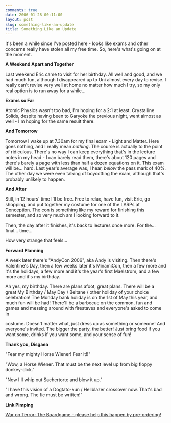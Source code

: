 ```yaml
---
comments: true
date: 2006-01-28 00:11:00
layout: post
slug: something-like-an-update
title: Something Like an Update
---
```


It's been a while since I've posted here - looks like exams and other concerns really have stolen all my free time.  So, here's what's going on at the moment.  

<b>A Weekend Apart and Together</b>  

Last weekend Eric came to visit for her birthday.  All well and good, and we had much fun, although I disappeared up to Uni almost every day to revise.  I really can't revise very well at home no matter how much I try, so my only real option is to run away for a while...  

<b>Exams so Far</b>  

Atomic Physics wasn't too bad, I'm hoping for a 2:1 at least.  Crystalline Solids, despite having been to Garyoke the previous night, went almost as well - I'm hoping for the same result there.  

<b>And Tomorrow</b>  

Tomorrow I wake up at 7.30am for my final exam - Light and Matter.  Here goes nothing, and I really mean *nothing*.  The course is actually to the point of ridiculous.  There's no way I can keep everything that's in the lecture notes in my head - I can barely read them, there's about 120 pages and there's barely a page with less than half a dozen equations on it.  This exam will be... hard.  Last year's average was, I hear, *below* the pass mark of 40%.  The other day we were even talking of boycotting the exam, although that's probably unlikely to happen.  

<b>And After</b>  

Still, in 12 hours' time I'll be free.  Free to relax, have fun, visit Eric, go shopping, and put together my costume for one of the LARPs at Conception.  The con is something like my reward for finishing this semester, and so very much am I looking forward to it.  

Then, the day after it finishes, it's back to lectures once more.  For the... final... time...  

How very strange that feels...  

<b>Forward Planning</b>  

A week later there's "AndyCon 2006", aka Andy is visiting.  Then there's Valentine's Day, then a few weeks later it's MinamiCon, then a few more and it's the holidays, a few more and it's the year's first Maelstrom, and a few more and it's my birthday.  

Ah yes, my birthday.  There are plans afoot, great plans.  There will be a great My Birthday / May Day / Beltane / other holiday of your choice celebration!  The Monday bank holiday is on the 1st of May this year, and much fun will be had!  There'll be a barbecue on the common, fun and games and messing around with firestaves and everyone's asked to come in  

 costume.  Doesn't matter what, just dress up as something or someone!  And everyone's invited.  The bigger the party, the better!  Just bring food if you want some, drinks if you want some, and your sense of fun!  

<b>Thank you, Disgaea</b>  

"Fear my mighty Horse Wiener!  Fear it!!"  

"Wow, a Horse Wiener.  That must be the next level up from big floppy donkey-dick."  

"Now I'll whip out Sachertorte and blow it up."  

"I have this vision of a Dogtato-kun / Hellblazer crossover now.  That's bad and wrong.  The fic must be written!"  

<b>Link Pimping</b>  

<a href="http://www.waronterrortheboardgame.com/">War on Terror: The Boardgame - please help this happen by pre-ordering!</a>
